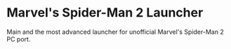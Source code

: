 # Marvel's Spider-Man 2 Launcher
Main and the most advanced launcher for unofficial Marvel's Spider-Man 2 PC port.
